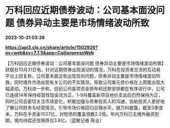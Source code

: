 # 万科回应近期债券波动：公司基本面没问题 债券异动主要是市场情绪波动所致

**2023-10-31 03:39**

**https://api3.cls.cn/share/article/1502926?os=web&sv=7.7.5&app=CailianpressWeb**

【万科回应近期债券波动：公司基本面没问题 债券异动主要是市场情绪波动所致】财联社10月31日电，针对近期债券出现波动的情况，万科在投资者交流的互动易平台上回复称，公司基本面没有出现任何问题，债券异动主要是市场情绪波动所致。同时境外市场出现有关公司的不实猜测，导致公司美元债价格在上周尾出现大幅波动。万科进一步称，目前公司各项资金排布和还款安排都在有序进行中，公司已连续14年保持经营性现金流为正，1-9月覆盖新项目地价支出后仍然保持为正，同时公司会密切关注市场变化，积极加强与债券投资人的沟通，协助投资人更好地了解公司财务与经营情况，引导市场价格回归合理水平。据万科披露，截至3季度末，万科在手资金1037亿，对短债的覆盖倍数2.2倍。年内万科已无境外融资到期，境内待偿还信用债仅3.8亿。（蓝鲸记者 陈业）